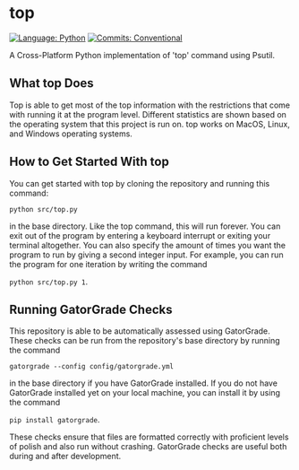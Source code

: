 # top

[![Language: Python](https://img.shields.io/badge/Language-Python-blue.svg)](https://www.python.org/)
[![Commits: Conventional](https://img.shields.io/badge/Commits-Conventional-blue.svg)](https://www.conventionalcommits.org/en/v1.0.0/)

A Cross-Platform Python implementation of 'top' command using Psutil.

## What top Does

Top is able to get most of the top information with the
restrictions that come with running it at the program level.
Different statistics are shown based on
the operating system that this project is run on.
top works on MacOS, Linux, and Windows operating systems.

## How to Get Started With top

You can get started with top by cloning the repository and running this command:

``` python src/top.py ```

in the base directory.
Like the top command, this will run forever.
You can exit out of the program by entering a keyboard
interrupt or exiting your terminal altogether.
You can also specify the amount of times you want the program
to run by giving a second integer input.
For example, you can run the program for one iteration
by writing the command

```python src/top.py 1```.

## Running GatorGrade Checks

This repository is able to be automatically assessed using GatorGrade.
These checks can be run from the repository's base directory by running the command

```gatorgrade --config config/gatorgrade.yml```

in the base directory if you have GatorGrade installed.
If you do not have GatorGrade installed yet on your local machine,
you can install it by using the command

```pip install gatorgrade```.

These checks ensure that files are formatted correctly
with proficient levels of polish and also run without crashing.
GatorGrade checks are  useful both during and after development.
